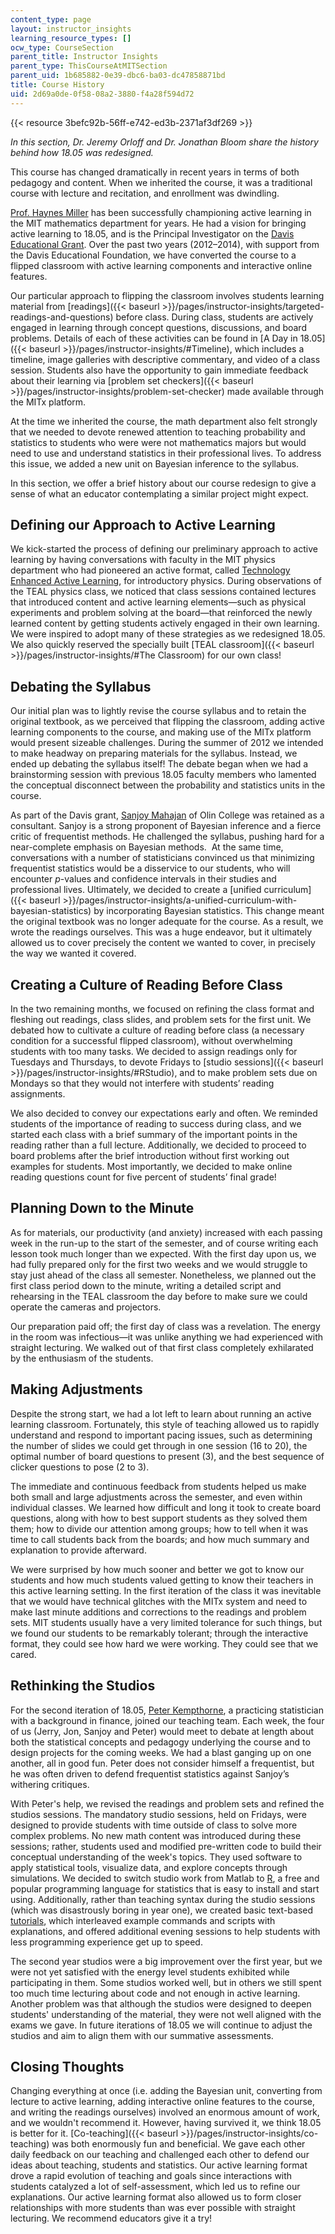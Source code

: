 ```yaml
---
content_type: page
layout: instructor_insights
learning_resource_types: []
ocw_type: CourseSection
parent_title: Instructor Insights
parent_type: ThisCourseAtMITSection
parent_uid: 1b685882-0e39-dbc6-ba03-dc47858871bd
title: Course History
uid: 2d69a0de-0f58-08a2-3880-f4a28f594d72
---
```


{{< resource 3befc92b-56ff-e742-ed3b-2371af3df269 >}}

_In this section, Dr. Jeremy Orloff and Dr. Jonathan Bloom share the history behind how 18.05 was redesigned._

This course has changed dramatically in recent years in terms of both pedagogy and content. When we inherited the course, it was a traditional course with lecture and recitation, and enrollment was dwindling.

[Prof. Haynes Miller](http://math.mit.edu/~hrm/) has been successfully championing active learning in the MIT mathematics department for years. He had a vision for bringing active learning to 18.05, and is the Principal Investigator on the [Davis Educational Grant](http://www.davisfoundations.org/site/educational.asp). Over the past two years (2012–2014), with support from the Davis Educational Foundation, we have converted the course to a flipped classroom with active learning components and interactive online features.

Our particular approach to flipping the classroom involves students learning material from [readings]({{< baseurl >}}/pages/instructor-insights/targeted-readings-and-questions) before class. During class, students are actively engaged in learning through concept questions, discussions, and board problems. Details of each of these activities can be found in [A Day in 18.05]({{< baseurl >}}/pages/instructor-insights/#Timeline), which includes a timeline, image galleries with descriptive commentary, and video of a class session. Students also have the opportunity to gain immediate feedback about their learning via [problem set checkers]({{< baseurl >}}/pages/instructor-insights/problem-set-checker) made available through the MITx platform.

At the time we inherited the course, the math department also felt strongly that we needed to devote renewed attention to teaching probability and statistics to students who were were not mathematics majors but would need to use and understand statistics in their professional lives. To address this issue, we added a new unit on Bayesian inference to the syllabus.

In this section, we offer a brief history about our course redesign to give a sense of what an educator contemplating a similar project might expect.

Defining our Approach to Active Learning
----------------------------------------

We kick-started the process of defining our preliminary approach to active learning by having conversations with faculty in the MIT physics department who had pioneered an active format, called [Technology Enhanced Active Learning](http://web.mit.edu/edtech/casestudies/teal.html), for introductory physics. During observations of the TEAL physics class, we noticed that class sessions contained lectures that introduced content and active learning elements—such as physical experiments and problem solving at the board—that reinforced the newly learned content by getting students actively engaged in their own learning. We were inspired to adopt many of these strategies as we redesigned 18.05. We also quickly reserved the specially built [TEAL classroom]({{< baseurl >}}/pages/instructor-insights/#The Classroom) for our own class!

Debating the Syllabus
---------------------

Our initial plan was to lightly revise the course syllabus and to retain the original textbook, as we perceived that flipping the classroom, adding active learning components to the course, and making use of the MITx platform would present sizeable challenges. During the summer of 2012 we intended to make headway on preparing materials for the syllabus. Instead, we ended up debating the syllabus itself! The debate began when we had a brainstorming session with previous 18.05 faculty members who lamented the conceptual disconnect between the probability and statistics units in the course.

As part of the Davis grant, [Sanjoy Mahajan](http://mit.edu/sanjoy/www/) of Olin College was retained as a consultant. Sanjoy is a strong proponent of Bayesian inference and a fierce critic of frequentist methods. He challenged the syllabus, pushing hard for a near-complete emphasis on Bayesian methods.  At the same time, conversations with a number of statisticians convinced us that minimizing frequentist statistics would be a disservice to our students, who will encounter _p_\-values and confidence intervals in their studies and professional lives. Ultimately, we decided to create a [unified curriculum]({{< baseurl >}}/pages/instructor-insights/a-unified-curriculum-with-bayesian-statistics) by incorporating Bayesian statistics. This change meant the original textbook was no longer adequate for the course. As a result, we wrote the readings ourselves. This was a huge endeavor, but it ultimately allowed us to cover precisely the content we wanted to cover, in precisely the way we wanted it covered.

Creating a Culture of Reading Before Class
------------------------------------------

In the two remaining months, we focused on refining the class format and fleshing out readings, class slides, and problem sets for the first unit. We debated how to cultivate a culture of reading before class (a necessary condition for a successful flipped classroom), without overwhelming students with too many tasks. We decided to assign readings only for Tuesdays and Thursdays, to devote Fridays to [studio sessions]({{< baseurl >}}/pages/instructor-insights/#RStudio), and to make problem sets due on Mondays so that they would not interfere with students’ reading assignments.

We also decided to convey our expectations early and often. We reminded students of the importance of reading to success during class, and we started each class with a brief summary of the important points in the reading rather than a full lecture. Additionally, we decided to proceed to board problems after the brief introduction without first working out examples for students. Most importantly, we decided to make online reading questions count for five percent of students’ final grade!

Planning Down to the Minute
---------------------------

As for materials, our productivity (and anxiety) increased with each passing week in the run-up to the start of the semester, and of course writing each lesson took much longer than we expected. With the first day upon us, we had fully prepared only for the first two weeks and we would struggle to stay just ahead of the class all semester. Nonetheless, we planned out the first class period down to the minute, writing a detailed script and rehearsing in the TEAL classroom the day before to make sure we could operate the cameras and projectors.

Our preparation paid off; the first day of class was a revelation. The energy in the room was infectious—it was unlike anything we had experienced with straight lecturing. We walked out of that first class completely exhilarated by the enthusiasm of the students.

Making Adjustments
------------------

Despite the strong start, we had a lot left to learn about running an active learning classroom. Fortunately, this style of teaching allowed us to rapidly understand and respond to important pacing issues, such as determining the number of slides we could get through in one session (16 to 20), the optimal number of board questions to present (3), and the best sequence of clicker questions to pose (2 to 3).

The immediate and continuous feedback from students helped us make both small and large adjustments across the semester, and even within individual classes. We learned how difficult and long it took to create board questions, along with how to best support students as they solved them them; how to divide our attention among groups; how to tell when it was time to call students back from the boards; and how much summary and explanation to provide afterward.

We were surprised by how much sooner and better we got to know our students and how much students valued getting to know their teachers in this active learning setting. In the first iteration of the class it was inevitable that we would have technical glitches with the MITx system and need to make last minute additions and corrections to the readings and problem sets. MIT students usually have a very limited tolerance for such things, but we found our students to be remarkably tolerant; through the interactive format, they could see how hard we were working. They could see that we cared.

Rethinking the Studios
----------------------

For the second iteration of 18.05, [Peter Kempthorne](http://math.mit.edu/directory/profile.php?pid=1521), a practicing statistician with a background in finance, joined our teaching team. Each week, the four of us (Jerry, Jon, Sanjoy and Peter) would meet to debate at length about both the statistical concepts and pedagogy underlying the course and to design projects for the coming weeks. We had a blast ganging up on one another, all in good fun. Peter does not consider himself a frequentist, but he was often driven to defend frequentist statistics against Sanjoy’s withering critiques.

With Peter's help, we revised the readings and problem sets and refined the studios sessions. The mandatory studio sessions, held on Fridays, were designed to provide students with time outside of class to solve more complex problems. No new math content was introduced during these sessions; rather, students used and modified pre-written code to build their conceptual understanding of the week's topics. They used software to apply statistical tools, visualize data, and explore concepts through simulations. We decided to switch studio work from Matlab to [R](http://www.r-project.org), a free and popular programming language for statistics that is easy to install and start using. Additionally, rather than teaching syntax during the studio sessions (which was disastrously boring in year one), we created basic text-based [tutorials](/ans7870/18/18.05/s14/html/r-tut-forloop.html), which interleaved example commands and scripts with explanations, and offered additional evening sessions to help students with less programming experience get up to speed. 

The second year studios were a big improvement over the first year, but we were not yet satisfied with the energy level students exhibited while participating in them. Some studios worked well, but in others we still spent too much time lecturing about code and not enough in active learning. Another problem was that although the studios were designed to deepen students' understanding of the material, they were not well aligned with the exams we gave. In future iterations of 18.05 we will continue to adjust the studios and aim to align them with our summative assessments.

Closing Thoughts
----------------

Changing everything at once (i.e. adding the Bayesian unit, converting from lecture to active learning, adding interactive online features to the course, and writing the readings ourselves) involved an enormous amount of work, and we wouldn't recommend it. However, having survived it, we think 18.05 is better for it. [Co-teaching]({{< baseurl >}}/pages/instructor-insights/co-teaching) was both enormously fun and beneficial. We gave each other daily feedback on our teaching and challenged each other to defend our ideas about teaching, students and statistics. Our active learning format drove a rapid evolution of teaching and goals since interactions with students catalyzed a lot of self-assessment, which led us to refine our explanations. Our active learning format also allowed us to form closer relationships with more students than was ever possible with straight lecturing. We recommend educators give it a try!